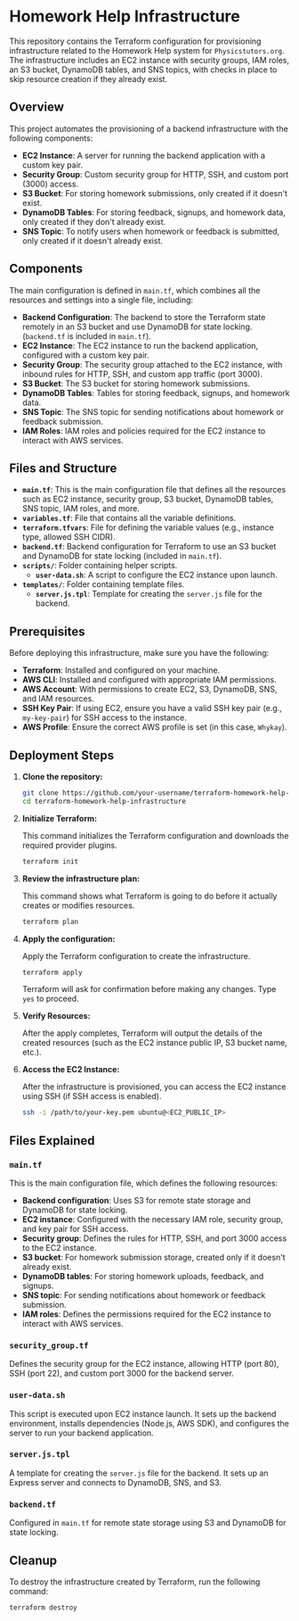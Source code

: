 # Homework Help Infrastructure

This repository contains the Terraform configuration for provisioning infrastructure related to the Homework Help system for `Physicstutors.org`. The infrastructure includes an EC2 instance with security groups, IAM roles, an S3 bucket, DynamoDB tables, and SNS topics, with checks in place to skip resource creation if they already exist.

## Overview

This project automates the provisioning of a backend infrastructure with the following components:

- **EC2 Instance**: A server for running the backend application with a custom key pair.
- **Security Group**: Custom security group for HTTP, SSH, and custom port (3000) access.
- **S3 Bucket**: For storing homework submissions, only created if it doesn't exist.
- **DynamoDB Tables**: For storing feedback, signups, and homework data, only created if they don't already exist.
- **SNS Topic**: To notify users when homework or feedback is submitted, only created if it doesn't already exist.

## Components

The main configuration is defined in `main.tf`, which combines all the resources and settings into a single file, including:

- **Backend Configuration**: The backend to store the Terraform state remotely in an S3 bucket and use DynamoDB for state locking. (`backend.tf` is included in `main.tf`).
- **EC2 Instance**: The EC2 instance to run the backend application, configured with a custom key pair.
- **Security Group**: The security group attached to the EC2 instance, with inbound rules for HTTP, SSH, and custom app traffic (port 3000).
- **S3 Bucket**: The S3 bucket for storing homework submissions.
- **DynamoDB Tables**: Tables for storing feedback, signups, and homework data.
- **SNS Topic**: The SNS topic for sending notifications about homework or feedback submission.
- **IAM Roles**: IAM roles and policies required for the EC2 instance to interact with AWS services.

## Files and Structure

- **`main.tf`**: This is the main configuration file that defines all the resources such as EC2 instance, security group, S3 bucket, DynamoDB tables, SNS topic, IAM roles, and more.
- **`variables.tf`**: File that contains all the variable definitions.
- **`terraform.tfvars`**: File for defining the variable values (e.g., instance type, allowed SSH CIDR).
- **`backend.tf`**: Backend configuration for Terraform to use an S3 bucket and DynamoDB for state locking (included in `main.tf`).
- **`scripts/`**: Folder containing helper scripts.
  - **`user-data.sh`**: A script to configure the EC2 instance upon launch.
- **`templates/`**: Folder containing template files.
  - **`server.js.tpl`**: Template for creating the `server.js` file for the backend.

## Prerequisites

Before deploying this infrastructure, make sure you have the following:

- **Terraform**: Installed and configured on your machine.
- **AWS CLI**: Installed and configured with appropriate IAM permissions.
- **AWS Account**: With permissions to create EC2, S3, DynamoDB, SNS, and IAM resources.
- **SSH Key Pair**: If using EC2, ensure you have a valid SSH key pair (e.g., `my-key-pair`) for SSH access to the instance.
- **AWS Profile**: Ensure the correct AWS profile is set (in this case, `Whykay`).

## Deployment Steps

1. **Clone the repository:**

    ```bash
    git clone https://github.com/your-username/terraform-homework-help-infrastructure.git
    cd terraform-homework-help-infrastructure
    ```

2. **Initialize Terraform:**

    This command initializes the Terraform configuration and downloads the required provider plugins.

    ```bash
    terraform init
    ```

3. **Review the infrastructure plan:**

    This command shows what Terraform is going to do before it actually creates or modifies resources.

    ```bash
    terraform plan
    ```

4. **Apply the configuration:**

    Apply the Terraform configuration to create the infrastructure.

    ```bash
    terraform apply
    ```

    Terraform will ask for confirmation before making any changes. Type `yes` to proceed.

5. **Verify Resources:**

    After the apply completes, Terraform will output the details of the created resources (such as the EC2 instance public IP, S3 bucket name, etc.).

6. **Access the EC2 Instance:**

    After the infrastructure is provisioned, you can access the EC2 instance using SSH (if SSH access is enabled).

    ```bash
    ssh -i /path/to/your-key.pem ubuntu@<EC2_PUBLIC_IP>
    ```

## Files Explained

### `main.tf`
This is the main configuration file, which defines the following resources:

- **Backend configuration**: Uses S3 for remote state storage and DynamoDB for state locking.
- **EC2 instance**: Configured with the necessary IAM role, security group, and key pair for SSH access.
- **Security group**: Defines the rules for HTTP, SSH, and port 3000 access to the EC2 instance.
- **S3 bucket**: For homework submission storage, created only if it doesn't already exist.
- **DynamoDB tables**: For storing homework uploads, feedback, and signups.
- **SNS topic**: For sending notifications about homework or feedback submission.
- **IAM roles**: Defines the permissions required for the EC2 instance to interact with AWS services.

### `security_group.tf`
Defines the security group for the EC2 instance, allowing HTTP (port 80), SSH (port 22), and custom port 3000 for the backend server.

### `user-data.sh`
This script is executed upon EC2 instance launch. It sets up the backend environment, installs dependencies (Node.js, AWS SDK), and configures the server to run your backend application.

### `server.js.tpl`
A template for creating the `server.js` file for the backend. It sets up an Express server and connects to DynamoDB, SNS, and S3.

### `backend.tf`
Configured in `main.tf` for remote state storage using S3 and DynamoDB for state locking.

## Cleanup

To destroy the infrastructure created by Terraform, run the following command:

```bash
terraform destroy
